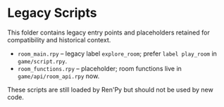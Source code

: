 # Legacy Scripts

This folder contains legacy entry points and placeholders retained for compatibility and historical context.

- `room_main.rpy` – legacy label `explore_room`; prefer `label play_room` in `game/script.rpy`.
- `room_functions.rpy` – placeholder; room functions live in `game/api/room_api.rpy` now.

These scripts are still loaded by Ren'Py but should not be used by new code.
